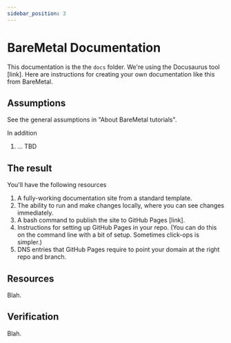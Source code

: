 ```yaml
---
sidebar_position: 3
---
```


# BareMetal Documentation

This documentation is the the `docs` folder. We're using the Docusaurus tool [link]. Here are instructions for creating your own documentation like this from BareMetal.

## Assumptions

See the general assumptions in "About BareMetal tutorials".

In addition
1. ... TBD

## The result

You'll have the following resources
1. A fully-working documentation site from a standard template.
1. The ability to run and make changes locally, where you can see changes immediately.
1. A bash command to publish the site to GitHub Pages [link]. 
1. Instructions for setting up GitHub Pages in your repo. (You can do this on the command line with a bit of setup. Sometimes click-ops is simpler.)
1. DNS entries that GitHub Pages require to point your domain at the right repo and branch.

## Resources

Blah.

## Verification

Blah.


